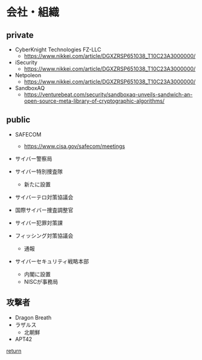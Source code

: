 # 会社・組織

## private

* CyberKnight Technologies FZ-LLC
  * https://www.nikkei.com/article/DGXZRSP651038_T10C23A3000000/
* iSecurity
  * https://www.nikkei.com/article/DGXZRSP651038_T10C23A3000000/
* Netpoleon
  * https://www.nikkei.com/article/DGXZRSP651038_T10C23A3000000/
* SandboxAQ
  * https://venturebeat.com/security/sandboxaq-unveils-sandwich-an-open-source-meta-library-of-cryptographic-algorithms/


## public

* SAFECOM
  * https://www.cisa.gov/safecom/meetings

* サイバー警察局
* サイバー特別捜査隊
  * 新たに設置
* サイバーテロ対策協議会
* 国際サイバー捜査調整官

* サイバー犯罪対策課
* フィッシング対策協議会
  * 通報

* サイバーセキュリティ戦略本部
  * 内閣に設置
  * NISCが事務局

## 攻撃者
* Dragon Breath
* ラザルス
  * 北朝鮮
* APT42
 
[return](../README.md)
